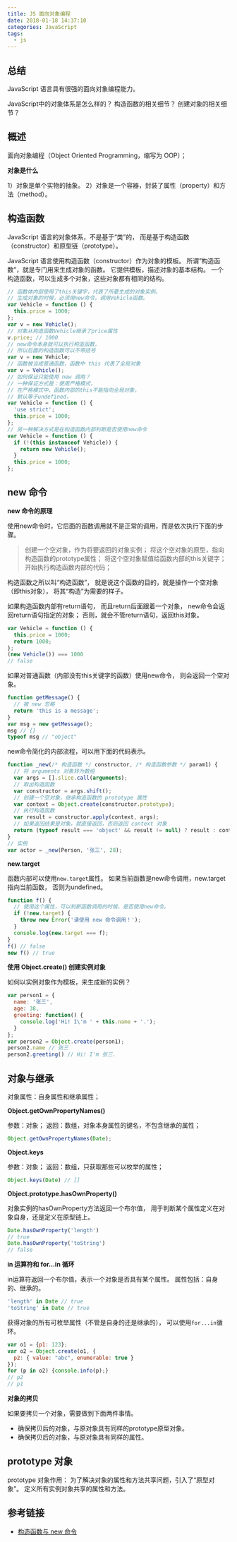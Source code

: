 ```yaml
---
title: JS 面向对象编程
date: 2018-01-18 14:37:10
categories: JavaScript
tags:
  - js
---
```


## 总结

JavaScript 语言具有很强的面向对象编程能力。

JavaScript中的对象体系是怎么样的？
构造函数的相关细节？
创建对象的相关细节？

## 概述

面向对象编程（Object Oriented Programming，缩写为 OOP）；

**对象是什么**

1）对象是单个实物的抽象。
2）对象是一个容器，封装了属性（property）和方法（method）。

## 构造函数

JavaScript 语言的对象体系，不是基于“类”的，
而是基于构造函数（constructor）和原型链（prototype）。

JavaScript 语言使用构造函数（constructor）作为对象的模板。
所谓”构造函数”，就是专门用来生成对象的函数。
它提供模板，描述对象的基本结构。
一个构造函数，可以生成多个对象，这些对象都有相同的结构。

```js
// 函数体内部使用了this关键字，代表了所要生成的对象实例。
// 生成对象的时候，必须用new命令，调用Vehicle函数。
var Vehicle = function () {
  this.price = 1000;
};
var v = new Vehicle();
// 对象从构造函数Vehicle继承了price属性
v.price; // 1000
// new命令本身就可以执行构造函数，
// 所以后面的构造函数可以不带括号
var v = new Vehicle;
// 函数被当成普通函数，函数中 this 代表了全局对象
var v = Vehicle();
// 如何保证只能使用 new 调用？
// 一种保证方式是：使用严格模式，
// 在严格模式中，函数内部的this不能指向全局对象，
// 默认等于undefined，
var Vehicle = function () {
  'use strict';
  this.price = 1000;
};
// 另一种解决方式是在构造函数内部判断是否使用new命令
var Vehicle = function () {
  if (!(this instanceof Vehicle)) {
    return new Vehicle();
  }
  this.price = 1000;
};
```

## new 命令

**new 命令的原理**

使用new命令时，它后面的函数调用就不是正常的调用，而是依次执行下面的步骤。

> 创建一个空对象，作为将要返回的对象实例；
> 将这个空对象的原型，指向构造函数的prototype属性；
> 将这个空对象赋值给函数内部的this关键字；
> 开始执行构造函数内部的代码；

构造函数之所以叫“构造函数”，
就是说这个函数的目的，就是操作一个空对象（即this对象），
将其“构造”为需要的样子。

如果构造函数内部有return语句，
而且return后面跟着一个对象，
new命令会返回return语句指定的对象；
否则，就会不管return语句，返回this对象。

```js
var Vehicle = function () {
  this.price = 1000;
  return 1000;
};
(new Vehicle()) === 1000
// false
```

如果对普通函数（内部没有this关键字的函数）使用new命令，
则会返回一个空对象。

```js
function getMessage() {
  // 被 new 忽略
  return 'this is a message';
}
var msg = new getMessage();
msg // {}
typeof msg // "object"
```

new命令简化的内部流程，可以用下面的代码表示。

```js
function _new(/* 构造函数 */ constructor, /* 构造函数参数 */ param1) {
  // 将 arguments 对象转为数组
  var args = [].slice.call(arguments);
  // 取出构造函数
  var constructor = args.shift();
  // 创建一个空对象，继承构造函数的 prototype 属性
  var context = Object.create(constructor.prototype);
  // 执行构造函数
  var result = constructor.apply(context, args);
  // 如果返回结果是对象，就直接返回，否则返回 context 对象
  return (typeof result === 'object' && result != null) ? result : context;
}
// 实例
var actor = _new(Person, '张三', 28);
```

**new.target**

函数内部可以使用`new.target`属性。
如果当前函数是new命令调用，new.target指向当前函数，
否则为undefined。

```js
function f() {
  // 使用这个属性，可以判断函数调用的时候，是否使用new命令。
  if (!new.target) {
    throw new Error('请使用 new 命令调用！');
  }
  console.log(new.target === f);
}
f() // false
new f() // true
```

**使用 Object.create() 创建实例对象**

如何以实例对象作为模板，来生成新的实例？

```js
var person1 = {
  name: '张三',
  age: 38,
  greeting: function() {
    console.log('Hi! I\'m ' + this.name + '.');
  }
};
var person2 = Object.create(person1);
person2.name // 张三
person2.greeting() // Hi! I'm 张三.
```

## 对象与继承

对象属性：自身属性和继承属性；

**Object.getOwnPropertyNames()**

参数：对象；
返回：数组，对象本身属性的键名，不包含继承的属性；

```js
Object.getOwnPropertyNames(Date);
```

**Object.keys**

参数：对象；
返回：数组，只获取那些可以枚举的属性；

```js
Object.keys(Date) // []
```

**Object.prototype.hasOwnProperty()**

对象实例的hasOwnProperty方法返回一个布尔值，
用于判断某个属性定义在对象自身，还是定义在原型链上。

```js
Date.hasOwnProperty('length')
// true
Date.hasOwnProperty('toString')
// false
```

**in 运算符和 for…in 循环**

in运算符返回一个布尔值，表示一个对象是否具有某个属性。
属性包括：自身的、继承的。

```js
'length' in Date // true
'toString' in Date // true
```

获得对象的所有可枚举属性（不管是自身的还是继承的），
可以使用`for...in`循环。

```js
var o1 = {p1: 123};
var o2 = Object.create(o1, {
  p2: { value: "abc", enumerable: true }
});
for (p in o2) {console.info(p);}
// p2
// p1
```

**对象的拷贝**

如果要拷贝一个对象，需要做到下面两件事情。

* 确保拷贝后的对象，与原对象具有同样的prototype原型对象。
* 确保拷贝后的对象，与原对象具有同样的属性。


## prototype 对象

prototype 对象作用：
为了解决对象的属性和方法共享问题，引入了“原型对象”。
定义所有实例对象共享的属性和方法。

## 参考链接

- [构造函数与 new 命令](http://javascript.ruanyifeng.com/oop/basic.html)
